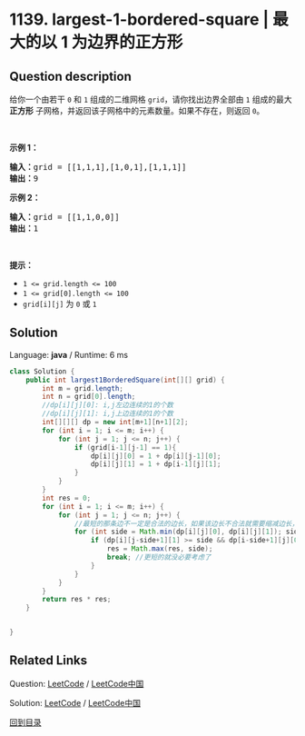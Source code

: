 ﻿# 1139. largest-1-bordered-square | 最大的以 1 为边界的正方形

## Question description

<!--If you want to use the English description, use <p>Given a 2D <code>grid</code> of <code>0</code>s and <code>1</code>s, return the number of elements in&nbsp;the largest <strong>square</strong>&nbsp;subgrid that has all <code>1</code>s on its <strong>border</strong>, or <code>0</code> if such a subgrid&nbsp;doesn&#39;t exist in the <code>grid</code>.</p>

<p>&nbsp;</p>
<p><strong>Example 1:</strong></p>

<pre>
<strong>Input:</strong> grid = [[1,1,1],[1,0,1],[1,1,1]]
<strong>Output:</strong> 9
</pre>

<p><strong>Example 2:</strong></p>

<pre>
<strong>Input:</strong> grid = [[1,1,0,0]]
<strong>Output:</strong> 1
</pre>

<p>&nbsp;</p>
<p><strong>Constraints:</strong></p>

<ul>
	<li><code>1 &lt;= grid.length &lt;= 100</code></li>
	<li><code>1 &lt;= grid[0].length &lt;= 100</code></li>
	<li><code>grid[i][j]</code> is <code>0</code> or <code>1</code></li>
</ul> instead-->
<p>给你一个由若干 <code>0</code> 和 <code>1</code> 组成的二维网格&nbsp;<code>grid</code>，请你找出边界全部由 <code>1</code> 组成的最大 <strong>正方形</strong> 子网格，并返回该子网格中的元素数量。如果不存在，则返回 <code>0</code>。</p>

<p>&nbsp;</p>

<p><strong>示例 1：</strong></p>

<pre><strong>输入：</strong>grid = [[1,1,1],[1,0,1],[1,1,1]]
<strong>输出：</strong>9
</pre>

<p><strong>示例 2：</strong></p>

<pre><strong>输入：</strong>grid = [[1,1,0,0]]
<strong>输出：</strong>1
</pre>

<p>&nbsp;</p>

<p><strong>提示：</strong></p>

<ul>
	<li><code>1 &lt;= grid.length &lt;= 100</code></li>
	<li><code>1 &lt;= grid[0].length &lt;= 100</code></li>
	<li><code>grid[i][j]</code> 为&nbsp;<code>0</code>&nbsp;或&nbsp;<code>1</code></li>
</ul>




## Solution

Language: **java**  /  Runtime: 6 ms

```java
class Solution {
    public int largest1BorderedSquare(int[][] grid) {
        int m = grid.length;
        int n = grid[0].length;
        //dp[i][j][0]: i,j左边连续的1的个数
        //dp[i][j][1]: i,j上边连续的1的个数
        int[][][] dp = new int[m+1][n+1][2];
        for (int i = 1; i <= m; i++) {
            for (int j = 1; j <= n; j++) {
                if (grid[i-1][j-1] == 1){
                    dp[i][j][0] = 1 + dp[i][j-1][0];
                    dp[i][j][1] = 1 + dp[i-1][j][1];
                }
            }
        }
        int res = 0;
        for (int i = 1; i <= m; i++) {
            for (int j = 1; j <= n; j++) {
                //最短的那条边不一定是合法的边长，如果该边长不合法就需要缩减边长，直到找到合法的
                for (int side = Math.min(dp[i][j][0], dp[i][j][1]); side >= 1; side--){
                    if (dp[i][j-side+1][1] >= side && dp[i-side+1][j][0] >= side){
                        res = Math.max(res, side);
                        break; //更短的就没必要考虑了
                    }
                }
            }
        }
        return res * res;
    }


}
```



## Related Links

Question: [LeetCode](https://leetcode.com/problems/largest-1-bordered-square/description/)  /  [LeetCode中国](https://leetcode-cn.com/problems/largest-1-bordered-square/description/)

Solution: [LeetCode](https://leetcode.com/articles/largest-1-bordered-square/)  /  [LeetCode中国](https://leetcode-cn.com/articles/largest-1-bordered-square/)

[回到目录](../README.md)